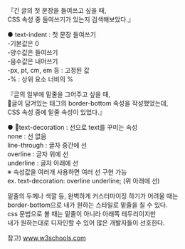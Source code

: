 『긴 글의 첫 문장을 들여쓰고 싶을 때,  
CSS 속성 중 들여쓰기가 있는지 검색해보았다.』

● text-indent : 첫 문장 들여쓰기  
-기본값은 0  
-양수값은 들여쓰기  
-음수값은 내어쓰기  
-px, pt, cm, em 등 : 고정된 값  
-% : 상위 요소 너비의 %

『글의 일부에 밑줄을 그어주고 싶을 때,  
글이 담겨있는 태그의 border-bottom 속성을 작성했었는데,  
CSS 속성 중에 밑줄 속성이 있었다.』

● text-decoration : 선으로 text를 꾸미는 속성  
none : 선 없음  
line-through : 글자 중간에 선  
overline : 글자 위에 선  
underline : 글자 아래에 선  
※ 속성값을 여러개 사용하면 여러 선 구현 가능  
ex. text-decoration: overline underline; (위 아래에 선)

밑줄의 두께나 색깔 등, 완벽하게 커스터마이징 하기가 어려울 때는  
border-bottom으로 내가 원하는 스타일로 밑줄을 칠 수 있다.  
css 문법으로 볼 때는 밑줄이 아니라 아래쪽 테두리이지만  
내가 원하는대로 디자인할 수 있어 많은 개발자들이 선호한다.

참고) www.w3schools.com
